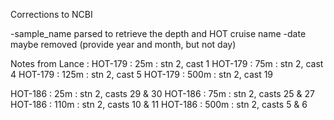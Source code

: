 Corrections to NCBI

-sample_name parsed to retrieve the depth and HOT cruise name
-date maybe removed (provide year and month, but not day)

Notes from Lance :
HOT-179 :  25m :  stn 2, cast 1
HOT-179 :  75m :  stn 2, cast 4
HOT-179 :  125m :  stn 2, cast 5
HOT-179 :  500m :  stn 2, cast 19

HOT-186 :  25m :  stn 2, casts 29 & 30
HOT-186 :  75m :  stn 2, casts 25 & 27
HOT-186 :  110m :  stn 2, casts 10 & 11
HOT-186 :  500m :  stn 2, casts 5 & 6

